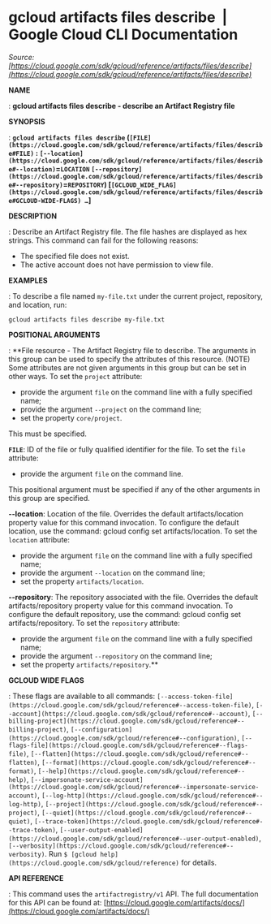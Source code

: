 # gcloud artifacts files describe  |  Google Cloud CLI Documentation

*Source: [https://cloud.google.com/sdk/gcloud/reference/artifacts/files/describe](https://cloud.google.com/sdk/gcloud/reference/artifacts/files/describe)*

**NAME**

: **gcloud artifacts files describe - describe an Artifact Registry file**

**SYNOPSIS**

: **`gcloud artifacts files describe` (`[FILE](https://cloud.google.com/sdk/gcloud/reference/artifacts/files/describe#FILE)` : `[--location](https://cloud.google.com/sdk/gcloud/reference/artifacts/files/describe#--location)`=`LOCATION` `[--repository](https://cloud.google.com/sdk/gcloud/reference/artifacts/files/describe#--repository)`=`REPOSITORY`) [`[GCLOUD_WIDE_FLAG](https://cloud.google.com/sdk/gcloud/reference/artifacts/files/describe#GCLOUD-WIDE-FLAGS) …`]**

**DESCRIPTION**

: Describe an Artifact Registry file.
The file hashes are displayed as hex strings.
This command can fail for the following reasons:

- The specified file does not exist.
- The active account does not have permission to view file.

**EXAMPLES**

: To describe a file named `my-file.txt` under the current project,
repository, and location, run:

```
gcloud artifacts files describe my-file.txt
```

**POSITIONAL ARGUMENTS**

: **File resource - The Artifact Registry file to describe. The arguments in this
group can be used to specify the attributes of this resource. (NOTE) Some
attributes are not given arguments in this group but can be set in other ways.
To set the `project` attribute:

- provide the argument `file` on the command line with a fully
specified name;
- provide the argument `--project` on the command line;
- set the property `core/project`.

This must be specified.

**`FILE`**:
ID of the file or fully qualified identifier for the file.
To set the `file` attribute:

- provide the argument `file` on the command line.

This positional argument must be specified if any of the other arguments in this
group are specified.

**--location**:
Location of the file. Overrides the default artifacts/location property value
for this command invocation. To configure the default location, use the command:
gcloud config set artifacts/location.
To set the `location` attribute:

- provide the argument `file` on the command line with a fully
specified name;
- provide the argument `--location` on the command line;
- set the property `artifacts/location`.

**--repository**:
The repository associated with the file. Overrides the default
artifacts/repository property value for this command invocation. To configure
the default repository, use the command: gcloud config set artifacts/repository.
To set the `repository` attribute:

- provide the argument `file` on the command line with a fully
specified name;
- provide the argument `--repository` on the command line;
- set the property `artifacts/repository`.**

**GCLOUD WIDE FLAGS**

: These flags are available to all commands: `[--access-token-file](https://cloud.google.com/sdk/gcloud/reference#--access-token-file)`,
`[--account](https://cloud.google.com/sdk/gcloud/reference#--account)`, `[--billing-project](https://cloud.google.com/sdk/gcloud/reference#--billing-project)`,
`[--configuration](https://cloud.google.com/sdk/gcloud/reference#--configuration)`,
`[--flags-file](https://cloud.google.com/sdk/gcloud/reference#--flags-file)`,
`[--flatten](https://cloud.google.com/sdk/gcloud/reference#--flatten)`, `[--format](https://cloud.google.com/sdk/gcloud/reference#--format)`, `[--help](https://cloud.google.com/sdk/gcloud/reference#--help)`, `[--impersonate-service-account](https://cloud.google.com/sdk/gcloud/reference#--impersonate-service-account)`,
`[--log-http](https://cloud.google.com/sdk/gcloud/reference#--log-http)`,
`[--project](https://cloud.google.com/sdk/gcloud/reference#--project)`, `[--quiet](https://cloud.google.com/sdk/gcloud/reference#--quiet)`, `[--trace-token](https://cloud.google.com/sdk/gcloud/reference#--trace-token)`, `[--user-output-enabled](https://cloud.google.com/sdk/gcloud/reference#--user-output-enabled)`,
`[--verbosity](https://cloud.google.com/sdk/gcloud/reference#--verbosity)`.
Run `$ [gcloud help](https://cloud.google.com/sdk/gcloud/reference)` for details.

**API REFERENCE**

: This command uses the `artifactregistry/v1` API. The full
documentation for this API can be found at: [https://cloud.google.com/artifacts/docs/](https://cloud.google.com/artifacts/docs/)